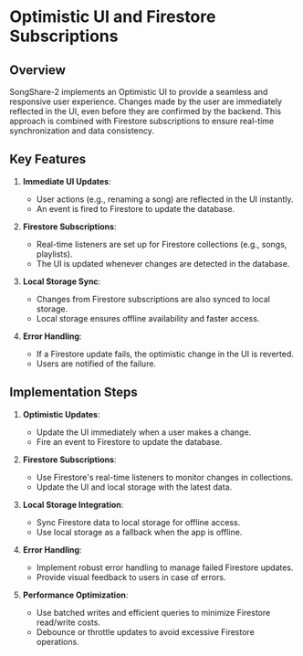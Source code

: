 # Optimistic UI and Firestore Subscriptions

## Overview

SongShare-2 implements an Optimistic UI to provide a seamless and responsive user experience. Changes made by the user are immediately reflected in the UI, even before they are confirmed by the backend. This approach is combined with Firestore subscriptions to ensure real-time synchronization and data consistency.

## Key Features

1. **Immediate UI Updates**:

   - User actions (e.g., renaming a song) are reflected in the UI instantly.
   - An event is fired to Firestore to update the database.

2. **Firestore Subscriptions**:

   - Real-time listeners are set up for Firestore collections (e.g., songs, playlists).
   - The UI is updated whenever changes are detected in the database.

3. **Local Storage Sync**:

   - Changes from Firestore subscriptions are also synced to local storage.
   - Local storage ensures offline availability and faster access.

4. **Error Handling**:
   - If a Firestore update fails, the optimistic change in the UI is reverted.
   - Users are notified of the failure.

## Implementation Steps

1. **Optimistic Updates**:

   - Update the UI immediately when a user makes a change.
   - Fire an event to Firestore to update the database.

2. **Firestore Subscriptions**:

   - Use Firestore's real-time listeners to monitor changes in collections.
   - Update the UI and local storage with the latest data.

3. **Local Storage Integration**:

   - Sync Firestore data to local storage for offline access.
   - Use local storage as a fallback when the app is offline.

4. **Error Handling**:

   - Implement robust error handling to manage failed Firestore updates.
   - Provide visual feedback to users in case of errors.

5. **Performance Optimization**:
   - Use batched writes and efficient queries to minimize Firestore read/write costs.
   - Debounce or throttle updates to avoid excessive Firestore operations.
